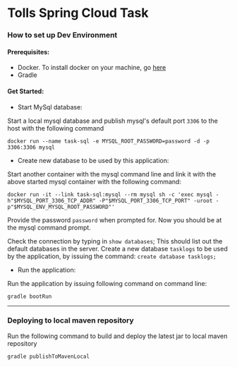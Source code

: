 # Tolls Spring Cloud Task

### How to set up Dev Environment

#### Prerequisites:
- Docker. To install docker on your machine, go [here](https://www.docker.com/)
- Gradle

#### Get Started:

- Start MySql database:

Start a local mysql database and publish mysql's default port 
`3306` to the host with the following command
```
docker run --name task-sql -e MYSQL_ROOT_PASSWORD=password -d -p 3306:3306 mysql
```

- Create new database to be used by this application:

Start another container with the mysql command line and link it with the above started
mysql container with the following command:

```
docker run -it --link task-sql:mysql --rm mysql sh -c 'exec mysql -h"$MYSQL_PORT_3306_TCP_ADDR" -P"$MYSQL_PORT_3306_TCP_PORT" -uroot -p"$MYSQL_ENV_MYSQL_ROOT_PASSWORD"'
```

Provide the password `password` when prompted for. Now you should be at the mysql command prompt.

Check the connection by typing in `show databases`; This should list out the default databases in the server.
Create a new database `tasklogs` to be used by the application, by issuing the command: `create database tasklogs;`


- Run the application:

Run the application by issuing following command on command line:

```
gradle bootRun
```

---

### Deploying to local maven repository

Run the following command to build and deploy the latest jar to local maven repository

```
gradle publishToMavenLocal
```

